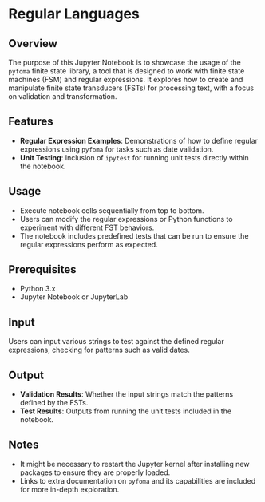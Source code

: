 # Regular Languages

## Overview
The purpose of this Jupyter Notebook is to showcase the usage of the `pyfoma` finite state library, a tool that is designed to work with finite state machines (FSM) and regular expressions. It explores how to create and manipulate finite state transducers (FSTs) for processing text, with a focus on validation and transformation.

## Features
- **Regular Expression Examples**: Demonstrations of how to define regular expressions using `pyfoma` for tasks such as date validation.
- **Unit Testing**: Inclusion of `ipytest` for running unit tests directly within the notebook.

## Usage
- Execute notebook cells sequentially from top to bottom.
- Users can modify the regular expressions or Python functions to experiment with different FST behaviors.
- The notebook includes predefined tests that can be run to ensure the regular expressions perform as expected.

## Prerequisites
- Python 3.x
- Jupyter Notebook or JupyterLab

## Input
Users can input various strings to test against the defined regular expressions, checking for patterns such as valid dates.

## Output
- **Validation Results**: Whether the input strings match the patterns defined by the FSTs.
- **Test Results**: Outputs from running the unit tests included in the notebook.

## Notes
- It might be necessary to restart the Jupyter kernel after installing new packages to ensure they are properly loaded.
- Links to extra documentation on `pyfoma` and its capabilities are included for more in-depth exploration.
